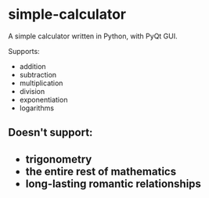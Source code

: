 # simple-calculator
A simple calculator written in Python, with PyQt GUI. 

<p>
  Supports:<br/>
  <ul>
    <li>addition</li>
    <li>subtraction</li>
    <li>multiplication</li>
    <li>division</li>
    <li>exponentiation</li>
    <li>logarithms</li>
  </ul>
</p>
<p>
  <h2>Doesn't support:<h2>
  <ul>
    <li>trigonometry</li>
    <li>the entire rest of mathematics</li>
    <li>long-lasting romantic relationships</li>
  </ul>
</p>

